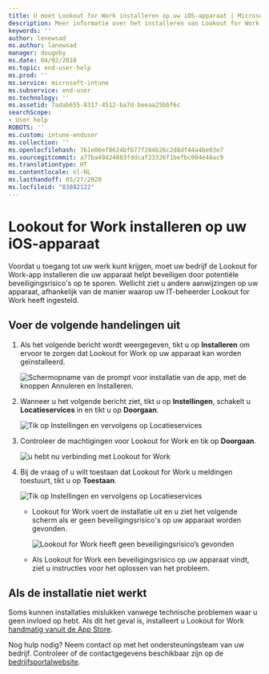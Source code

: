 ```yaml
---
title: U moet Lookout for Work installeren op uw iOS-apparaat | Microsoft Docs
description: Meer informatie over het installeren van Lookout for Work voor iOS.
keywords: ''
author: lenewsad
ms.author: lanewsad
manager: dougeby
ms.date: 04/02/2018
ms.topic: end-user-help
ms.prod: ''
ms.service: microsoft-intune
ms.subservice: end-user
ms.technology: ''
ms.assetid: 7adab655-8317-4512-ba7d-beeaa25bbf6c
searchScope:
- User help
ROBOTS: ''
ms.custom: intune-enduser
ms.collection: ''
ms.openlocfilehash: 761e06ef8624bfb77f284b26c2d8df44a4be03e7
ms.sourcegitcommit: a77ba49424803fddcaf23326f1befbc004e48ac9
ms.translationtype: HT
ms.contentlocale: nl-NL
ms.lasthandoff: 05/27/2020
ms.locfileid: "83882122"
---
```

# <a name="install-lookout-for-work-on-your-ios-device"></a>Lookout for Work installeren op uw iOS-apparaat


Voordat u toegang tot uw werk kunt krijgen, moet uw bedrijf de Lookout for Work-app installeren die uw apparaat helpt beveiligen door potentiële beveiligingsrisico's op te sporen. Wellicht ziet u andere aanwijzingen op uw apparaat, afhankelijk van de manier waarop uw IT-beheerder Lookout for Work heeft ingesteld.


## <a name="what-you-need-to-do"></a>Voer de volgende handelingen uit

1. Als het volgende bericht wordt weergegeven, tikt u op **Installeren** om ervoor te zorgen dat Lookout for Work op uw apparaat kan worden geïnstalleerd.

      ![Schermopname van de prompt voor installatie van de app, met de knoppen Annuleren en Installeren.](./media/ios-mts-install-app-request-after-1804.png)

2. Wanneer u het volgende bericht ziet, tikt u op **Instellingen**, schakelt u **Locatieservices** in en tikt u op **Doorgaan**.

      ![Tik op Instellingen en vervolgens op Locatieservices](./media/ios-lfw-allow-location-services.png)

3. Controleer de machtigingen voor Lookout for Work en tik op **Doorgaan**.

      ![u hebt nu verbinding met Lookout for Work](./media/ios-lfw-permissions-lookout-needs.png)

4. Bij de vraag of u wilt toestaan dat Lookout for Work u meldingen toestuurt, tikt u op **Toestaan**.

     ![Tik op Instellingen en vervolgens op Locatieservices](./media/ios-lfw-allow-notifications.png)

   * Lookout for Work voert de installatie uit en u ziet het volgende scherm als er geen beveiligingsrisico's op uw apparaat worden gevonden.

     ![Lookout for Work heeft geen beveiligingsrisico’s gevonden](./media/ios-lfw-no-threats-found.png)

   * Als Lookout for Work een beveiligingsrisico op uw apparaat vindt, ziet u instructies voor het oplossen van het probleem.

## <a name="if-the-installation-doesnt-work"></a>Als de installatie niet werkt

Soms kunnen installaties mislukken vanwege technische problemen waar u geen invloed op hebt. Als dit het geval is, installeert u Lookout for Work [handmatig vanuit de App Store](https://itunes.apple.com/app/lookout-for-work/id997193468).

Nog hulp nodig? Neem contact op met het ondersteuningsteam van uw bedrijf. Controleer of de contactgegevens beschikbaar zijn op de [bedrijfsportalwebsite](https://go.microsoft.com/fwlink/?linkid=2010980).

